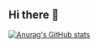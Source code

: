 ## Hi there 👋

[![Anurag's GitHub stats](https://github-readme-stats.vercel.app/api?username=kmiloquimbay)](https://github.com/anuraghazra/github-readme-stats)
<!--
**kmiloquimbay/kmiloquimbay** is a ✨ _special_ ✨ repository because its `README.md` (this file) appears on your GitHub profile.

Here are some ideas to get you started:

- 🔭 I’m currently working on ...
- 🌱 I’m currently learning ...
- 👯 I’m looking to collaborate on ...
- 🤔 I’m looking for help with ...
- 💬 Ask me about ...
- 📫 How to reach me: ...
- 😄 Pronouns: ...
- ⚡ Fun fact: ...
-->
